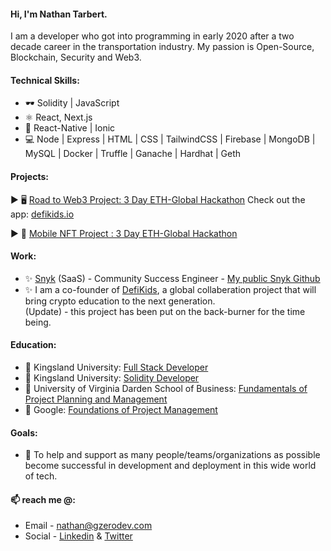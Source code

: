 
#### Hi, I'm Nathan Tarbert. 

I am a developer who got into programming in early 2020 after a two decade career in the transportation industry. My passion is Open-Source, Blockchain, Security and Web3.

#### Technical Skills:
* 🕶️ Solidity | JavaScript
* ⚛  React, Next.js
* 📱 React-Native | Ionic
* 💻 Node | Express | HTML | CSS | TailwindCSS | Firebase | MongoDB | MySQL | Docker | Truffle | Ganache | Hardhat | Geth

#### Projects:
  ▶️  🖥️ [Road to Web3 Project: 3 Day ETH-Global Hackathon](https://showcase.ethglobal.com/roadtoweb3/allocate) Check out the app: [defikids.io](https://defikids.io)  </br>
  
  ▶️  📱 [Mobile NFT Project : 3 Day ETH-Global Hackathon](https://showcase.ethglobal.com/nfthack2022/anala-art)

#### Work:
- ✨ [Snyk](https://snyk.io) (SaaS) - Community Success Engineer - [My public Snyk Github](https://github.com/NathanTarbertSnyk)
- ✨ I am a co-founder of <a href="https://defikids.io">DefiKids<a/>, a global collaberation project that will bring crypto education to the next generation.     <br>(Update) - this project has been put on the back-burner for the time being.</br>

#### Education:
- 🔭 Kingsland University: [Full Stack Developer](https://blockchaincertificate-verify.kingsland.io/certificate/608a62457913f53a579a0148)
- 🔭 Kingsland University: [Solidity Developer](https://blockchaincertificate-verify.kingsland.io/certificate/62fcb6b61918c47cc68be644)
- 🔭 University of Virginia Darden School of Business: [Fundamentals of Project Planning and Management](https://www.coursera.org/account/accomplishments/certificate/JGQ9ALLJ7XUS)
- 🔭 Google: [Foundations of Project Management](https://www.coursera.org/account/accomplishments/certificate/RRU4BWUKT5P6)

#### Goals:
- 👯 To help and support as many people/teams/organizations as possible become successful in development and deployment in this wide world of tech. </br> 

#### 📫 reach me @:
- Email - nathan@gzerodev.com 
- Social - [Linkedin](https://linkedin.com/in/nathan-tarbert/) & [Twitter](https://twitter.com/nathan_tarbert)









